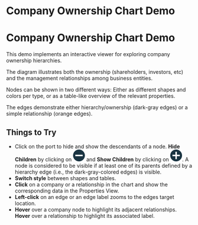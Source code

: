<!--
 //////////////////////////////////////////////////////////////////////////////
 // @license
 // This file is part of yFiles for HTML 2.6.0.3.
 // Use is subject to license terms.
 //
 // Copyright (c) 2000-2024 by yWorks GmbH, Vor dem Kreuzberg 28,
 // 72070 Tuebingen, Germany. All rights reserved.
 //
 //////////////////////////////////////////////////////////////////////////////
-->
# Company Ownership Chart Demo

# Company Ownership Chart Demo

This demo implements an interactive viewer for exploring company ownership hierarchies.

The diagram illustrates both the ownership (shareholders, investors, etc) and the management relationships among business entities.

Nodes can be shown in two different ways: Either as different shapes and colors per type, or as a table-like overview of the relevant properties.

The edges demonstrate either hierarchy/ownership (dark-gray edges) or a simple relationship (orange edges).

## Things to Try

- Click on the port to hide and show the descendants of a node. **Hide Children** by clicking on ![](resources/minus.svg) and **Show Children** by clicking on ![](resources/plus.svg). A node is considered to be visible if at least one of its parents defined by a hierarchy edge (i.e., the dark-gray-colored edges) is visible.
- **Switch style** between shapes and tables.
- **Click** on a company or a relationship in the chart and show the corresponding data in the Properties View.
- **Left-click** on an edge or an edge label zooms to the edges target location.
- **Hover** over a company node to highlight its adjacent relationships. **Hover** over a relationship to highlight its associated label.
